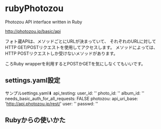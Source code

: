 rubyPhotozou
============

Photozou API interface written in Ruby

http://photozou.jp/basic/api

フォト蔵APIは、メソッドごとにURLが決まっていて、
それぞれのURLに対してHTTP GET/POSTリクエストを使用してアクセスします。 
メソッドによっては、HTTP POSTリクエストしか受けないメソッドがあります。

ころRuby wrapperを利用するとPOSTかGETを気にしなくてもいいです。

## settings.yaml設定

サンプルsettings.yaml⬇
    api_testing:
     user_id: ''
     photo_id: ''
     album_id: ''
     needs_basic_auth_for_all_requests: FALSE 
    photozou:
     api_uri_base: 'http://api.photozou.jp/rest/'
     user: ''
     passwd: ''

## Rubyからの使いかた

